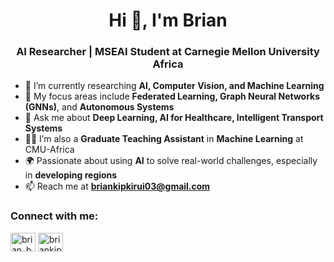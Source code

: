 <h1 align="center">Hi 👋, I'm Brian</h1>
<h3 align="center">AI Researcher | MSEAI Student at Carnegie Mellon University Africa</h3>

- 🔬 I’m currently researching **AI, Computer Vision, and Machine Learning**  
- 🔭 My focus areas include **Federated Learning, Graph Neural Networks (GNNs)**, and **Autonomous Systems**
- 💬 Ask me about **Deep Learning, AI for Healthcare, Intelligent Transport Systems**  
- 👨‍🏫 I’m also a **Graduate Teaching Assistant** in **Machine Learning** at CMU-Africa
- 🌍 Passionate about using **AI** to solve real-world challenges, especially in **developing regions**  
- 📫 Reach me at **briankipkirui03@gmail.com**

<h3 align="left">Connect with me:</h3>
<p align="left">
<a href="https://twitter.com/brian_bosho" target="blank"><img align="center" src="https://raw.githubusercontent.com/rahuldkjain/github-profile-readme-generator/master/src/images/icons/Social/twitter.svg" alt="brian_bosho" height="30" width="40" /></a>
<a href="https://linkedin.com/in/briankipkirui" target="blank"><img align="center" src="https://raw.githubusercontent.com/rahuldkjain/github-profile-readme-generator/master/src/images/icons/Social/linked-in-alt.svg" alt="briankipkirui" height="30" width="40" /></a>
</p>
